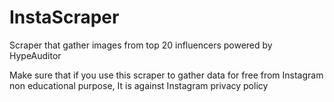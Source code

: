 # InstaScraper
Scraper that gather images from top 20 influencers powered by HypeAuditor

Make sure that if you use this scraper to gather data for free from Instagram non educational purpose,
It is against Instagram privacy policy
